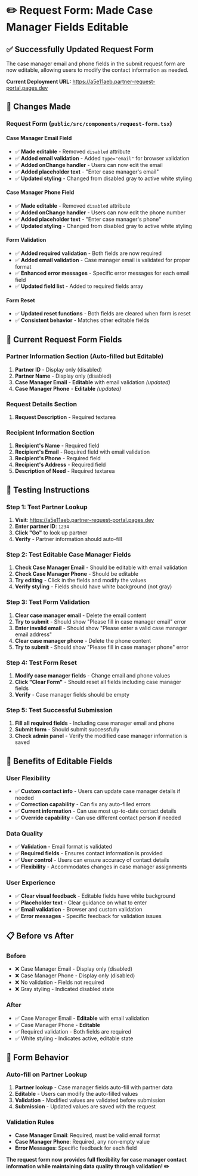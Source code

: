 # ✏️ Request Form: Made Case Manager Fields Editable

## ✅ **Successfully Updated Request Form**

The case manager email and phone fields in the submit request form are now editable, allowing users to modify the contact information as needed.

**Current Deployment URL:** https://a5e11aeb.partner-request-portal.pages.dev

## 🔧 **Changes Made**

### **Request Form (`public/src/components/request-form.tsx`)**

#### **Case Manager Email Field**
- ✅ **Made editable** - Removed `disabled` attribute
- ✅ **Added email validation** - Added `type="email"` for browser validation
- ✅ **Added onChange handler** - Users can now edit the email
- ✅ **Added placeholder text** - "Enter case manager's email"
- ✅ **Updated styling** - Changed from disabled gray to active white styling

#### **Case Manager Phone Field**
- ✅ **Made editable** - Removed `disabled` attribute
- ✅ **Added onChange handler** - Users can now edit the phone number
- ✅ **Added placeholder text** - "Enter case manager's phone"
- ✅ **Updated styling** - Changed from disabled gray to active white styling

#### **Form Validation**
- ✅ **Added required validation** - Both fields are now required
- ✅ **Added email validation** - Case manager email is validated for proper format
- ✅ **Enhanced error messages** - Specific error messages for each email field
- ✅ **Updated field list** - Added to required fields array

#### **Form Reset**
- ✅ **Updated reset functions** - Both fields are cleared when form is reset
- ✅ **Consistent behavior** - Matches other editable fields

## 🎯 **Current Request Form Fields**

### **Partner Information Section (Auto-filled but Editable)**
1. **Partner ID** - Display only (disabled)
2. **Partner Name** - Display only (disabled)
3. **Case Manager Email** - **Editable** with email validation *(updated)*
4. **Case Manager Phone** - **Editable** *(updated)*

### **Request Details Section**
1. **Request Description** - Required textarea

### **Recipient Information Section**
1. **Recipient's Name** - Required field
2. **Recipient's Email** - Required field with email validation
3. **Recipient's Phone** - Required field
4. **Recipient's Address** - Required field
5. **Description of Need** - Required textarea

## 🧪 **Testing Instructions**

### **Step 1: Test Partner Lookup**
1. **Visit**: https://a5e11aeb.partner-request-portal.pages.dev
2. **Enter partner ID**: `1234`
3. **Click "Go"** to look up partner
4. **Verify** - Partner information should auto-fill

### **Step 2: Test Editable Case Manager Fields**
1. **Check Case Manager Email** - Should be editable with email validation
2. **Check Case Manager Phone** - Should be editable
3. **Try editing** - Click in the fields and modify the values
4. **Verify styling** - Fields should have white background (not gray)

### **Step 3: Test Form Validation**
1. **Clear case manager email** - Delete the email content
2. **Try to submit** - Should show "Please fill in case manager email" error
3. **Enter invalid email** - Should show "Please enter a valid case manager email address"
4. **Clear case manager phone** - Delete the phone content
5. **Try to submit** - Should show "Please fill in case manager phone" error

### **Step 4: Test Form Reset**
1. **Modify case manager fields** - Change email and phone values
2. **Click "Clear Form"** - Should reset all fields including case manager fields
3. **Verify** - Case manager fields should be empty

### **Step 5: Test Successful Submission**
1. **Fill all required fields** - Including case manager email and phone
2. **Submit form** - Should submit successfully
3. **Check admin panel** - Verify the modified case manager information is saved

## 🎉 **Benefits of Editable Fields**

### **User Flexibility**
- ✅ **Custom contact info** - Users can update case manager details if needed
- ✅ **Correction capability** - Can fix any auto-filled errors
- ✅ **Current information** - Can use most up-to-date contact details
- ✅ **Override capability** - Can use different contact person if needed

### **Data Quality**
- ✅ **Validation** - Email format is validated
- ✅ **Required fields** - Ensures contact information is provided
- ✅ **User control** - Users can ensure accuracy of contact details
- ✅ **Flexibility** - Accommodates changes in case manager assignments

### **User Experience**
- ✅ **Clear visual feedback** - Editable fields have white background
- ✅ **Placeholder text** - Clear guidance on what to enter
- ✅ **Email validation** - Browser and custom validation
- ✅ **Error messages** - Specific feedback for validation issues

## 📋 **Before vs After**

### **Before**
- ❌ Case Manager Email - Display only (disabled)
- ❌ Case Manager Phone - Display only (disabled)
- ❌ No validation - Fields not required
- ❌ Gray styling - Indicated disabled state

### **After**
- ✅ Case Manager Email - **Editable** with email validation
- ✅ Case Manager Phone - **Editable**
- ✅ Required validation - Both fields are required
- ✅ White styling - Indicates active, editable state

## 🔄 **Form Behavior**

### **Auto-fill on Partner Lookup**
1. **Partner lookup** - Case manager fields auto-fill with partner data
2. **Editable** - Users can modify the auto-filled values
3. **Validation** - Modified values are validated before submission
4. **Submission** - Updated values are saved with the request

### **Validation Rules**
- **Case Manager Email**: Required, must be valid email format
- **Case Manager Phone**: Required, any non-empty value
- **Error Messages**: Specific feedback for each field

**The request form now provides full flexibility for case manager contact information while maintaining data quality through validation! ✏️**

